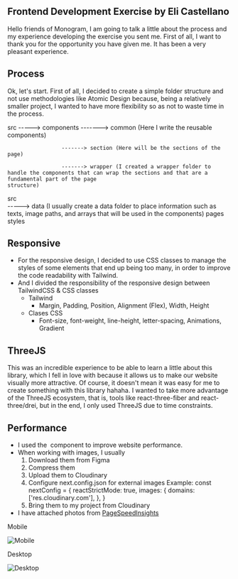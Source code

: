 ## Frontend Development Exercise by Eli Castellano

Hello friends of Monogram, I am going to talk a little about the process and my experience developing the exercise you sent me. First of all, I want to thank you for the opportunity you have given me. It has been a very pleasant experience.

## Process
Ok, let's start. First of all, I decided to create a simple folder structure and not use methodologies like Atomic Design because, being a relatively smaller project, I wanted to have more flexibility so as not to waste time in the process.

src ----->
          components -------> common (Here I write the reusable components)
                              
                     -------> section (Here will be the sections of the page)
                              
                     -------> wrapper (I created a wrapper folder to handle the components that can wrap the sections and that are a fundamental part of the page                                              structure)
                              
src                              
    -----> data (I usually create a data folder to place information such as texts, image paths, and arrays that will be used in the components)
           pages
           styles
          

## Responsive

* For the responsive design, I decided to use CSS classes to manage the styles of some elements that end up being too many, in order to improve the code readability with Tailwind.
* And I divided the responsibility of the responsive design between TailwindCSS & CSS classes
  * Tailwind
    - Margin, Padding, Position, Alignment (Flex), Width, Height
  * Clases CSS
    - Font-size, font-weight, line-height, letter-spacing, Animations, Gradient

## ThreeJS

This was an incredible experience to be able to learn a little about this library, which I fell in love with because it allows us to make our website visually more attractive. Of course, it doesn't mean it was easy for me to create something with this library hahaha.
I wanted to take more advantage of the ThreeJS ecosystem, that is, tools like react-three-fiber and react-three/drei, but in the end, I only used ThreeJS due to time constraints.

## Performance

* I used the <Image /> component to improve website performance.
* When working with images, I usually
  1. Download them from Figma
  2. Compress them
  3. Upload them to Cloudinary
  4. Configure next.config.json for external images
     Example:
        const nextConfig = {
            reactStrictMode: true, 
            images: {
            domains: ['res.cloudinary.com'],
          },
        }
  5. Bring them to my project from Cloudinary
* I have attached photos from [PageSpeedInsights](https://pagespeed.web.dev/)

Mobile

![Mobile](https://res.cloudinary.com/datsipxkz/image/upload/v1680462748/monogram-exercise/tu6j4eeyydt5os71oryc.png)

Desktop

![Desktop](https://res.cloudinary.com/datsipxkz/image/upload/v1680462748/monogram-exercise/nnv1v6q0ubml24arpkyg.png)
